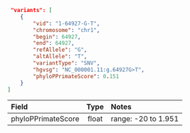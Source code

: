 ```json {11}
 "variants": [
    {
        "vid": "1-64927-G-T",
        "chromosome": "chr1",
        "begin": 64927,
        "end": 64927,
        "refAllele": "G",
        "altAllele": "T",
        "variantType": "SNV",
        "hgvsg": "NC_000001.11:g.64927G>T",
        "phyloPPrimateScore": 0.151
    }
]
```

| Field              | Type  | Notes               |
|:-------------------|:-----:|:--------------------|
| phyloPPrimateScore | float | range: -20 to 1.951 |
